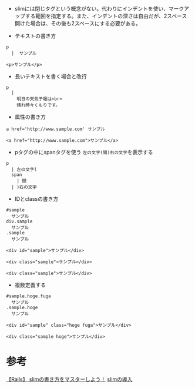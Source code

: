 - slimには閉じタグという概念がない。代わりにインデントを使い、マークアップする範囲を指定する。また、インデントの深さは自由だが、2スペース開けた場合は、その後も2スペースにする必要がある。

- テキストの書き方
```
p
  |  サンプル
```
```
<p>サンプル</p>
```

- 長いテキストを書く場合と改行
```
p
  |
    明日の天気予報は<br>
    晴れ時々くもりです。
```
- 属性の書き方
```
a href='http://www.sample.com' サンプル
```
```
<a href="http://www.sample.com">サンプル</a>
```

- pタグの中にspanタグを使う
`左の文字(間)右の文字`を表示する
```
p
  | 左の文字(
  span
    | 間
  | )右の文字
```

- IDとclassの書き方
```
#sample
  サンプル
div.sample
  サンプル
.sample
  サンプル
```
```
<div id="sample">サンプル</div>

<div class="sample">サンプル</div>

<div class="sample">サンプル</div>
```

- 複数定義する
```
#sample.hoge.fuga
  サンプル
.sample.hoge
  サンプル
```
```
<div id="sample" class="hoge fuga">サンプル</div>

<div class="sample hoge">サンプル</div>
```

# 参考
[【Rails】 slimの書き方をマスターしよう！](https://pikawaka.com/rails/slim)
[slimの導入](https://qiita.com/ngron/items/c03e68642c2ab77e7283#slim%E3%81%AE%E5%B0%8E%E5%85%A5)